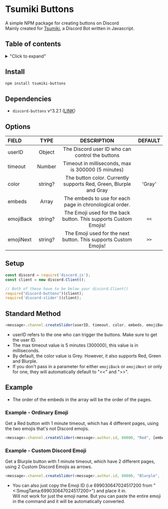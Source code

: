 # Tsumiki Buttons
A simple NPM package for creating buttons on Discord \
Mainly created for [Tsumiki](https://github.com/Electrocute4u/Tsumiki), a Discord Bot written in Javascript.


## Table of contents
<details>
<summary>"Click to expand"</summary>
 
- [Install](#install)
- [Dependencies](#dependencies)
- [Options](#options)
- [Setup](#setup)
- [Standard Method](#standard-method)
- [Example](#example)

</details>

## Install
```sh
npm install tsumiki-buttons
```
## Dependencies
- `discord-buttons` v^3.2.1 ([LINK](https://www.npmjs.com/package/discord-buttons))

## Options

| FIELD          | TYPE          | DESCRIPTION | DEFAULT |
| :------------- |:-------------:|:-----------:|:-------:|
| userID  | Object | The Discord user ID who can control the buttons |
| timeout | Number | Timeout in milliseconds, max is 300000 (5 minutes) |
| color | string? | The button color. Currently supports Red, Green, Blurple and Gray | 'Gray'
| embeds | Array | The embeds to use for each page in chronological order. |
| emojiBack | string?  | The Emoji used for the back button. This supports Custom Emojis! | `<<` |
| emojiNext | string? | The Emoji used for the next button. This supports Custom Emojis! | `>>`


## Setup
```js
const discord = require('discord.js');
const client = new discord.Client();

// Both of these have to be below your discord.Client()
require("discord-buttons")(client);
require('discord-slider')(client); 
```

## Standard Method
```js
<message>.channel.createSlider(userID, timeout, color, embeds, emojiBack, emojiNext)
```
- userID refers to the one who can trigger the buttons. Make sure to get the user ID.
- The max timeout value is 5 minutes (300000), this value is in milliseconds.
- By default, the color value is Grey. However, it also supports Red, Green and Blurple.
- If you don't pass in a parameter for either `emojiBack` or `emojiNext` or only for one, they will automatically default to "<<" and ">>".

## Example
- The order of the embeds in the array will be the order of the pages.
### Example - Ordinary Emoji
Get a Red button with 1 minute timeout, which has 4 different pages, using the two emojis that's not Discord emojis.
```js
<message>.channel.createSlider(<message>.author.id, 60000, "Red", [embed0, embed1, embed2, embed3], "⬅", "➡")
```

### Example - Custom Discord Emoji
Get a Blurple button with 1 minute timeout, which have 2 different pages, using 2 Custom Discord Emojis as arrows.
```js
<message>.channel.createSlider(<message>.author.id, 60000, "Blurple", [embed0, embed1], "<:SmugTama:699030647024517200>", "<:02smug:587111714747711490>")
```
- You can also just copy the Emoji ID (i.e 699030647024517200 from "<:SmugTama:699030647024517200>") and place it in. \
Will not work for just the emoji name. But you can paste the entire emoji in the command and it will be automatically converted.